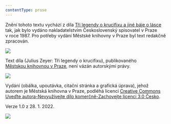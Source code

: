 ```yaml
---
contentType: prose
---
```


Znění tohoto textu vychází z díla [Tři legendy o krucifixu a jiné báje o lásce](https://search.mlp.cz/cz/titul/tri-legendy-o-krucifixu-a-jine-baje-o-lasce/20048/#book-content) tak, jak bylo vydáno nakladatelstvím Československý spisovatel v Praze v roce 1987. Pro potřeby vydání Městské knihovny v Praze byl text redakčně zpracován.

![](../Images/image003.jpg)

Text díla (Julius Zeyer: Tři legendy o krucifixu), publikovaného [Městskou knihovnou v Praze](https://www.mlp.cz/cz/), není vázán autorskými právy.

![](../Images/image001.jpg)

Vydání (obálka, upoutávka, citační stránka a grafická úprava), jehož autorem je Městská knihovna v Praze, podléhá licenci [Creative Commons Uveďte autora-Nevyužívejte dílo komerčně-Zachovejte licenci 3.0 Česko](https://creativecommons.org/licenses/by-nc-sa/3.0/cz/).

  

Verze 1.0 z 28. 1. 2022.

![](../Images/image004.jpg)
